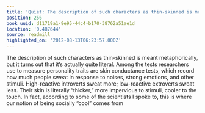 ```yaml
---
title: 'Quiet: The description of such characters as thin-skinned is meant …'
position: 256
book_uuid: d11719a1-9e95-44c4-b170-38762a51ae1d
location: '0.487644'
source: readmill
highlighted_on: '2012-08-13T06:23:57.000Z'
---
```


The description of such characters as thin-skinned is meant metaphorically, but it turns out that it’s actually quite literal. Among the tests researchers use to measure personality traits are skin conductance tests, which record how much people sweat in response to noises, strong emotions, and other stimuli. High-reactive introverts sweat more; low-reactive extroverts sweat less. Their skin is literally “thicker,” more impervious to stimuli, cooler to the touch. In fact, according to some of the scientists I spoke to, this is where our notion of being socially “cool” comes from